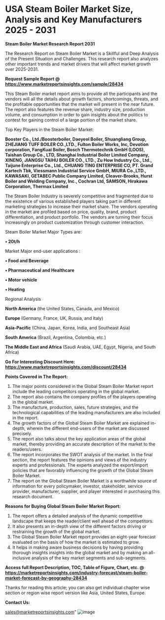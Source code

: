 # USA Steam Boiler Market Size, Analysis and Key Manufacturers 2025 - 2031

<strong>Steam Boiler Market Research Report 2031</strong>

The Research Report on Steam Boiler Market is a Skillful and Deep Analysis of the Present Situation and Challenges. This research report also analyzes other important trends and market drivers that will affect market growth over 2025-2031.

<strong>Request Sample Report @ <a href=https://www.marketreportsinsights.com/sample/28434>https://www.marketreportsinsights.com/sample/28434</a></strong>

This Steam Boiler market report aims to provide all the participants and the vendors will all the details about growth factors, shortcomings, threats, and the profitable opportunities that the market will present in the near future. The report also features the revenue share, industry size, production volume, and consumption in order to gain insights about the politics to contest for gaining control of a large portion of the market share.

Top Key Players in the Steam Boiler Market:

<strong>Booster Co., Ltd./Boosterboiler, Daeyeol Boiler, Shuangliang Group, ZHEJIANG TUFF BOILER CO.,LTD., Fulton Boiler Works, Inc, Devotion corporation, FangKuai Boiler, Bosch Thermotechnik GmbH (LOOS), Taishan Group Co., LTD, Shanghai Industrial Boiler Limited Company, XINENG, JIANGSU TAIHU BOILER CO., LTD., Zu How Industry Co., Ltd., Taijune Enterprise Co., Ltd., CHUANG TING ENTERPRISE CO, PT. Grand Kartech Tbk, Viessmann Industrial Service GmbH, MIURA Co.,LTD., KAWASAKI, GETABEC Public Company Limited, Cleaver-Brooks, Hurst Boiler and Welding Company, Inc., Cochran Ltd, SAMSON, Hirakawa Corporation, Thermax Limited</strong>

The Steam Boiler Industry is severely competitive and fragmented due to the existence of various established players taking part in different marketing strategies to increase their market share. The vendors operating in the market are profiled based on price, quality, brand, product differentiation, and product portfolio. The vendors are turning their focus increasingly on product customization through customer interaction.

Steam Boiler Market Major Types are:

<strong>• 20t/h</strong>

Market Major end-user applications :

<strong>• Food and Beverage

• Pharmaceutical and Healthcare

• Motor vehicle

• Heating</strong>

Regional Analysis

</u><strong><b>North America</b></strong> (the United States, Canada, and Mexico)

<strong><b>Europe </b></strong>(Germany, France, UK, Russia, and Italy)

<strong><b>Asia-Pacific</b></strong> (China, Japan, Korea, India, and Southeast Asia)

<strong><b>South America</b></strong> (Brazil, Argentina, Colombia, etc.)

<strong><b>The Middle East and Africa</b></strong> (Saudi Arabia, UAE, Egypt, Nigeria, and South Africa)

<strong>Go For Interesting Discount Here: <a href=https://www.marketreportsinsights.com/discount/28434>https://www.marketreportsinsights.com/discount/28434</a></strong>

<strong>Points Covered in The Report:</strong>
<ol>
  <li>The major points considered in the Global Steam Boiler Market report include the leading competitors operating in the global market.</li>
  <li>The report also contains the company profiles of the players operating in the global market.</li>
  <li>The manufacture, production, sales, future strategies, and the technological capabilities of the leading manufacturers are also included in the report.</li>
  <li>The growth factors of the Global Steam Boiler Market are explained in-depth, wherein the different end-users of the market are discussed precisely.</li>
  <li>The report also talks about the key application areas of the global market, thereby providing an accurate description of the market to the readers/users.</li>
  <li>The report incorporates the SWOT analysis of the market. In the final section, the report features the opinions and views of the industry experts and professionals. The experts analyzed the export/import policies that are favorably influencing the growth of the Global Steam Boiler Market.</li>
  <li>The report on the Global Steam Boiler Market is a worthwhile source of information for every policymaker, investor, stakeholder, service provider, manufacturer, supplier, and player interested in purchasing this research document.</li>
</ol>
<strong>Reasons for Buying Global Steam Boiler Market Report:</strong>

<ol>
  <li>The report offers a detailed analysis of the dynamic competitive landscape that keeps the reader/client well ahead of the competitors.</li>
  <li>It also presents an in-depth view of the different factors driving or restraining the growth of the global market.</li>
  <li>The Global Steam Boiler Market report provides an eight-year forecast evaluated on the basis of how the market is estimated to grow.</li>
  <li>It helps in making aware business decisions by having providing thorough insights insights into the global market and by making an all-inclusive analysis of the key market segments and sub-segments.</li>
</ol>
<strong>Access full Report Description, TOC, Table of Figure, Chart, etc. @ <a href=https://marketreportsinsights.com/industry-forecast/steam-boiler-market-forecast-by-geography-28434>https://marketreportsinsights.com/industry-forecast/steam-boiler-market-forecast-by-geography-28434</a></strong>


Thanks for reading this article; you can also get individual chapter wise section or region wise report version like Asia, United States, Europe.

<strong>Contact Us:</strong>

sales@marketreportsinsights.com"
![image](https://github.com/user-attachments/assets/1f158a76-6623-47c6-a5f2-94a4f573090b)
